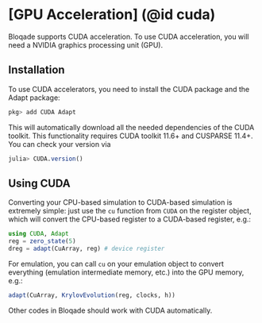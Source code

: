 # [GPU Acceleration] (@id cuda)

Bloqade supports CUDA acceleration. To use
CUDA acceleration, you will need a NVIDIA graphics processing unit (GPU).

## Installation

To use CUDA accelerators, you need to install the CUDA package and the Adapt package:

```julia
pkg> add CUDA Adapt
```

This will automatically download all the needed dependencies of
the CUDA toolkit. This functionality requires CUDA toolkit
11.6+ and CUSPARSE 11.4+. You can check your version via

```julia
julia> CUDA.version()
```

## Using CUDA

Converting your CPU-based simulation to CUDA-based simulation
is extremely simple: just use the `cu` function from `CUDA`
on the register object, which will convert the CPU-based
register to a CUDA-based register, e.g.:

```julia
using CUDA, Adapt
reg = zero_state(5)
dreg = adapt(CuArray, reg) # device register
```

For emulation, you can call `cu` on your emulation object
to convert everything (emulation intermediate memory, etc.)
into the GPU memory, e.g.:

```julia
adapt(CuArray, KrylovEvolution(reg, clocks, h))
```

Other codes in Bloqade should work with CUDA
automatically.
